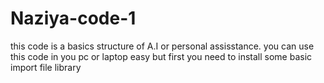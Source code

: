 # Naziya-code-1
this code is a basics structure of A.I or personal assisstance. you can use this code in you pc or laptop easy but first you need to install some basic import file library 

